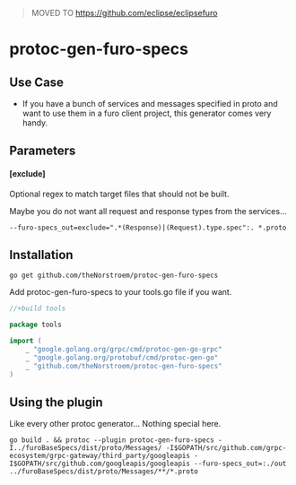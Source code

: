 > MOVED TO https://github.com/eclipse/eclipsefuro

# protoc-gen-furo-specs


## Use Case
- If you have a bunch of services and messages specified in proto and want to use them in a furo client project,
this generator comes very handy.
  

## Parameters
#### [exclude] 
Optional regex to match target files that should not be built.

Maybe you do not want all request and response types from the services...

`--furo-specs_out=exclude=".*(Response)|(Request).type.spec":. *.proto`

## Installation

``` 
go get github.com/theNorstroem/protoc-gen-furo-specs
```

Add protoc-gen-furo-specs to your tools.go file if you want.

```go
//+build tools

package tools

import (
	_ "google.golang.org/grpc/cmd/protoc-gen-go-grpc"
	_ "google.golang.org/protobuf/cmd/protoc-gen-go"
	_ "github.com/theNorstroem/protoc-gen-furo-specs"
)

```

## Using the plugin
Like every other protoc generator... Nothing special here.
```
go build . && protoc --plugin protoc-gen-furo-specs -I../furoBaseSpecs/dist/proto/Messages/ -I$GOPATH/src/github.com/grpc-ecosystem/grpc-gateway/third_party/googleapis -I$GOPATH/src/github.com/googleapis/googleapis --furo-specs_out=:./out ../furoBaseSpecs/dist/proto/Messages/**/*.proto

```


